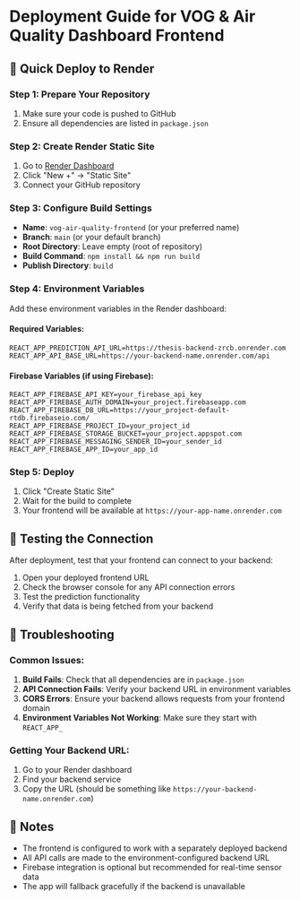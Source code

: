 # Deployment Guide for VOG & Air Quality Dashboard Frontend

## 🚀 Quick Deploy to Render

### Step 1: Prepare Your Repository
1. Make sure your code is pushed to GitHub
2. Ensure all dependencies are listed in `package.json`

### Step 2: Create Render Static Site
1. Go to [Render Dashboard](https://dashboard.render.com)
2. Click "New +" → "Static Site"
3. Connect your GitHub repository

### Step 3: Configure Build Settings
- **Name**: `vog-air-quality-frontend` (or your preferred name)
- **Branch**: `main` (or your default branch)
- **Root Directory**: Leave empty (root of repository)
- **Build Command**: `npm install && npm run build`
- **Publish Directory**: `build`

### Step 4: Environment Variables
Add these environment variables in the Render dashboard:

#### Required Variables:
```env
REACT_APP_PREDICTION_API_URL=https://thesis-backend-zrcb.onrender.com
REACT_APP_API_BASE_URL=https://your-backend-name.onrender.com/api
```

#### Firebase Variables (if using Firebase):
```env
REACT_APP_FIREBASE_API_KEY=your_firebase_api_key
REACT_APP_FIREBASE_AUTH_DOMAIN=your_project.firebaseapp.com
REACT_APP_FIREBASE_DB_URL=https://your_project-default-rtdb.firebaseio.com/
REACT_APP_FIREBASE_PROJECT_ID=your_project_id
REACT_APP_FIREBASE_STORAGE_BUCKET=your_project.appspot.com
REACT_APP_FIREBASE_MESSAGING_SENDER_ID=your_sender_id
REACT_APP_FIREBASE_APP_ID=your_app_id
```

### Step 5: Deploy
1. Click "Create Static Site"
2. Wait for the build to complete
3. Your frontend will be available at `https://your-app-name.onrender.com`

## 🔧 Testing the Connection

After deployment, test that your frontend can connect to your backend:

1. Open your deployed frontend URL
2. Check the browser console for any API connection errors
3. Test the prediction functionality
4. Verify that data is being fetched from your backend

## 🐛 Troubleshooting

### Common Issues:

1. **Build Fails**: Check that all dependencies are in `package.json`
2. **API Connection Fails**: Verify your backend URL in environment variables
3. **CORS Errors**: Ensure your backend allows requests from your frontend domain
4. **Environment Variables Not Working**: Make sure they start with `REACT_APP_`

### Getting Your Backend URL:
1. Go to your Render dashboard
2. Find your backend service
3. Copy the URL (should be something like `https://your-backend-name.onrender.com`)

## 📝 Notes

- The frontend is configured to work with a separately deployed backend
- All API calls are made to the environment-configured backend URL
- Firebase integration is optional but recommended for real-time sensor data
- The app will fallback gracefully if the backend is unavailable
